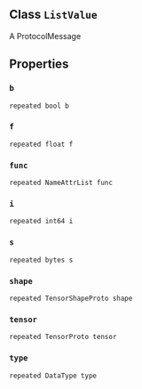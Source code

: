 

## Class  `ListValue` 
A ProtocolMessage



## Properties


###  `b` 
 `repeated bool b` 



###  `f` 
 `repeated float f` 



###  `func` 
 `repeated NameAttrList func` 



###  `i` 
 `repeated int64 i` 



###  `s` 
 `repeated bytes s` 



###  `shape` 
 `repeated TensorShapeProto shape` 



###  `tensor` 
 `repeated TensorProto tensor` 



###  `type` 
 `repeated DataType type` 

